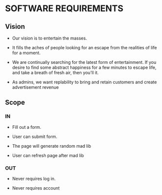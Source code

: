 # SOFTWARE REQUIREMENTS

## Vision

- Our vision is to entertain the masses.

- It fills the aches of people looking for an escape from the realities of life for a moment.

- We are continually searching for the latest form of entertainment. If you desire to find some abstract happiness for a few minutes to escape life, and take a breath of fresh air, then you'll it.

- As admins, we want replability to bring and retain customers and create advertisement revenue

## Scope

### IN

- Fill out a form.

- User can submit form.

- The page will generate random mad lib

- User can refresh page after mad lib

### OUT

- Never requires log in.

- Never requires account
